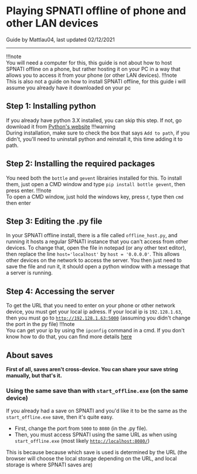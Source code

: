 # Playing SPNATI offline of phone and other LAN devices

Guide by Mattlau04, last updated 02/12/2021
    
--- 

!!!note  
    You will need a computer for this, this guide is not about how to host SPNATI offline on a phone, but rather hosting it on your PC in a way that allows you to access it from your phone (or other LAN devices).
!!!note  
    This is also not a guide on how to install SPNATI offline, for this guide i will assume you already have it downloaded on your pc
    
## Step 1: Installing python  
If you already have python 3.X installed, you can skip this step.
If not, go download it from [Python's website](https://www.python.org/downloads/)
!!!warning  
    During installation, make sure to check the box that says `Add to path`, if you didn't, you'll need to uninstall python and reinstall it, this time adding it to path.

## Step 2: Installing the required packages  
You need both the `bottle` and `gevent` librairies installed for this. 
To install them, just open a CMD window and type `pip install bottle gevent`, then press enter.
!!!note  
    To open a CMD window, just hold the windows key, press r, type then `cmd` then enter

## Step 3: Editing the .py file
In your SPNATI offline install, there is a file called `offline_host.py`, and running it hosts a regular SPNATI instance that you can't access from other devices.
To change that, open the file in notepad (or any other text editor), then replace the line `host='localhost'` by `host = '0.0.0.0'`.
This allows other devices on the network to access the server. 
You then just need to save the file and run it, it should open a python window with a message that a server is running.

## Step 4: Accessing the server
To get the URL that you need to enter on your phone or other network device, you must get your local ip adress. If your local ip is `192.128.1.63`, then you must go to [`http://192.128.1.63:5000`](http://192.128.1.63:5000/) (assuming you didn't change the port in the py file)
!!!note  
     You can get your ip by using the `ipconfig` command in a cmd. If you don't know how to do that, you can find more details [here](https://www.whatismybrowser.com/detect/what-is-my-local-ip-address)

## About saves
**First of all, saves aren't cross-device. You can share your save string manually, but that's it.**

### Using the same save than with `start_offline.exe` (on the same device)
If you already had a save on SPNATI and you'd like it to be the same as the `start_offline.exe` save, then it's quite easy.  
- First, change the port from `5000` to `8080`  (in the .py file).
- Then, you must access SPNATI using the same URL as when using  `start_offline.exe` (most likely [`http://localhost:8080/`](http://localhost:8080/))  

This is because because which save is used is determined by the URL (the browser will choose the local storage depending on the URL, and local storage is where SPNATI saves are)
